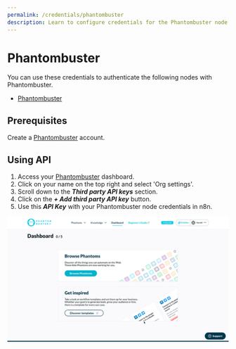 ```yaml
---
permalink: /credentials/phantombuster
description: Learn to configure credentials for the Phantombuster node in n8n
---
```


# Phantombuster

You can use these credentials to authenticate the following nodes with Phantombuster.
- [Phantombuster](../../nodes-library/nodes/Phantombuster/README.md)

## Prerequisites

Create a [Phantombuster](https://www.phantombuster.com/) account.

## Using API

1. Access your [Phantombuster](https://phantombuster.com/) dashboard.
2. Click on your name on the top right and select 'Org settings'.
3. Scroll down to the ***Third party API keys*** section.
4. Click on the ***+ Add third party API key*** button.
5. Use this ***API Key*** with your Phantombuster node credentials in n8n.

![Getting Phantombuster credentials](./using-api.gif)
